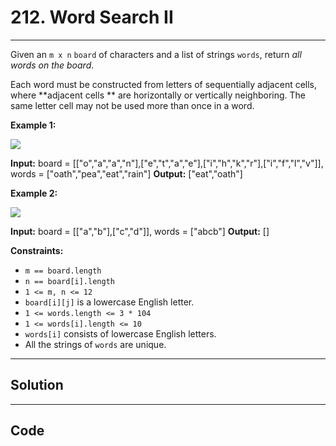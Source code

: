 # 212. Word Search II

---

Given an `m x n` `board` of characters and a list of strings `words`, return _all words on the board_.

Each word must be constructed from letters of sequentially adjacent cells, where **adjacent cells ** are horizontally or vertically neighboring. The same letter cell may not be used more than once in a word.

 

**Example 1:**

![](https://assets.leetcode.com/uploads/2020/11/07/search1.jpg)


**Input:** board = [["o","a","a","n"],["e","t","a","e"],["i","h","k","r"],["i","f","l","v"]], words = ["oath","pea","eat","rain"]
**Output:** ["eat","oath"]


**Example 2:**

![](https://assets.leetcode.com/uploads/2020/11/07/search2.jpg)


**Input:** board = [["a","b"],["c","d"]], words = ["abcb"]
**Output:** []


 

**Constraints:**

  * `m == board.length`
  * `n == board[i].length`
  * `1 <= m, n <= 12`
  * `board[i][j]` is a lowercase English letter.
  * `1 <= words.length <= 3 * 104`
  * `1 <= words[i].length <= 10`
  * `words[i]` consists of lowercase English letters.
  * All the strings of `words` are unique.

---

## Solution



---

## Code
```python


```